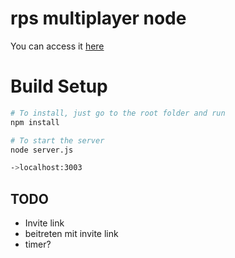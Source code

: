 # rps multiplayer node


You can access it [here](http://rps.filzknoetche.de)

# Build Setup
```bash
# To install, just go to the root folder and run
npm install

# To start the server
node server.js

->localhost:3003
```

## TODO
- Invite link
- beitreten mit invite link
- timer?